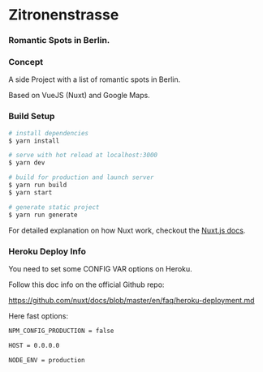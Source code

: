 # Zitronenstrasse

### Romantic Spots in Berlin.


### Concept

A side Project with a list of romantic spots in Berlin.

Based on VueJS (Nuxt) and Google Maps.


### Build Setup

``` bash
# install dependencies
$ yarn install

# serve with hot reload at localhost:3000
$ yarn dev

# build for production and launch server
$ yarn run build
$ yarn start

# generate static project
$ yarn run generate
```

For detailed explanation on how Nuxt work, checkout the [Nuxt.js docs](https://github.com/nuxt/nuxt.js).


### Heroku Deploy Info

You need to set some CONFIG VAR options on Heroku.

Follow this doc info on the official Github repo:

https://github.com/nuxt/docs/blob/master/en/faq/heroku-deployment.md

Here fast options:

``` bash
NPM_CONFIG_PRODUCTION = false

HOST = 0.0.0.0

NODE_ENV = production
```
